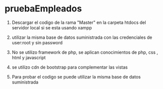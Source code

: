 # pruebaEmpleados
 
1. Descargar el codigo de la rama "Master" en la carpeta htdocs del servidor local si se esta usando xampp 

2. utilizar la misma base de datos suministrada con las credenciales de user:root y sin password 

 3. No se utilizo framework de php, se aplican conocimientos de php, css , html y javascript

4. se utilizo cdn de bootstrap para complementar las vistas 

5. Para probar el codigo se puede utilizar la misma base de datos suministrada 
